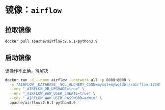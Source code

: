 # 镜像：`airflow`

## 拉取镜像

```sh
docker pull apache/airflow:2.6.1-python3.9
```

## 启动镜像

该操作不正确，待解决

```sh
docker run -d --name airflow --network all -p 8080:8080 \
  -e "AIRFLOW__DATABASE__SQL_ALCHEMY_CONN=mysql+mysqldb://airflow:123456@mysql8:3306/airflow" \
  --env "_AIRFLOW_DB_UPGRADE=true" \
  --env "_AIRFLOW_WWW_USER_CREATE=true" \
  --env "_AIRFLOW_WWW_USER_PASSWORD=admin" \
  apache/airflow:2.6.1-python3.9
```
